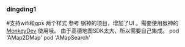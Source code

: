 ### dingding1
#支持wifi和gps 两个样式
参考 锅神的项目，增加了UI 。需要使用猴神的[MonkeyDev](https://github.com/AloneMonkey/MonkeyDev) 使用哦。
由于高德地图SDK太大，所以需要自己集成。  pod 'AMap2DMap'   pod 'AMapSearch'

